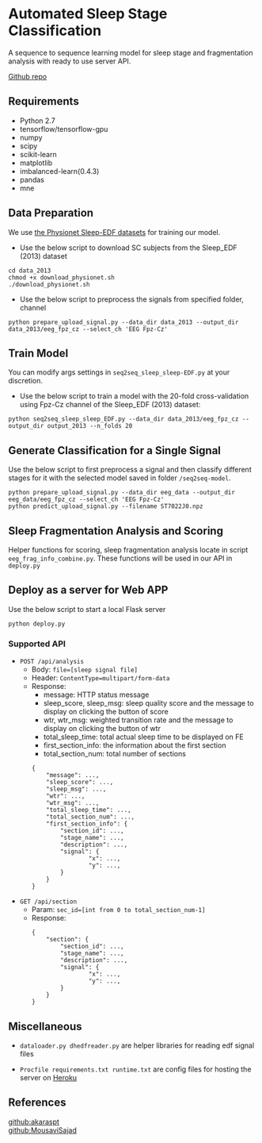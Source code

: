 # Automated Sleep Stage Classification
A sequence to sequence learning model for sleep stage and fragmentation analysis with ready to use server API. 

[Github repo](https://github.com/Tiffanylqc/SleepStageAnalysis) 
## Requirements
* Python 2.7
* tensorflow/tensorflow-gpu
* numpy
* scipy
* scikit-learn
* matplotlib
* imbalanced-learn(0.4.3)
* pandas
* mne

## Data Preparation
We use [the Physionet Sleep-EDF datasets](https://physionet.org/physiobank/database/sleep-edfx/) for training our model. 
* Use the below script to download SC subjects from the Sleep_EDF (2013) dataset

```
cd data_2013
chmod +x download_physionet.sh
./download_physionet.sh
```
* Use the below script to preprocess the signals from specified folder, channel

```
python prepare_upload_signal.py --data_dir data_2013 --output_dir data_2013/eeg_fpz_cz --select_ch 'EEG Fpz-Cz'
```

## Train Model
You can modify args settings in `seq2seq_sleep_sleep-EDF.py` at your discretion. 
* Use the below script to train a model with the 20-fold cross-validation using Fpz-Cz channel of the Sleep_EDF (2013) dataset:
```
python seq2seq_sleep_sleep_EDF.py --data_dir data_2013/eeg_fpz_cz --output_dir output_2013 --n_folds 20
```

## Generate Classification for a Single Signal
Use the below script to first preprocess a signal and then classify different stages for it with the selected model saved in folder `/seq2seq-model`.
```
python prepare_upload_signal.py --data_dir eeg_data --output_dir eeg_data/eeg_fpz_cz --select_ch 'EEG Fpz-Cz'
python predict_upload_signal.py --filename ST7022J0.npz
```
## Sleep Fragmentation Analysis and Scoring
Helper functions for scoring, sleep fragmentation analysis locate in script `eeg_frag_info_combine.py`. These functions will be used in our API in `deploy.py`

## Deploy as a server for Web APP
Use the below script to start a local Flask server 
```
python deploy.py
```
### Supported API
* `POST /api/analysis`
    * Body: `file=[sleep signal file]` 
    * Header: `ContentType=multipart/form-data`
    * Response:
        - message: HTTP status message
        - sleep_score, sleep_msg: sleep quality score and the message to display on clicking the button of score
        - wtr, wtr_msg: weighted transition rate and the message to display on clicking the button of wtr
        - total_sleep_time: total actual sleep time to be displayed on FE
        - first_section_info: the information about the first section
        - total_section_num: total number of sections
        ```
        {  
            "message": ...,
            "sleep_score": ...,
            "sleep_msg": ...,
            "wtr": ...,
            "wtr_msg": ...,
            "total_sleep_time": ...,
            "total_section_num": ...,
            "first_section_info": {
                "section_id": ...,
                "stage_name": ...,
                "description": ..., 
                "signal": {
                        "x": ...,
                        "y": ...,
                }
            }
        }
        ```
* `GET /api/section`
    * Param: `sec_id=[int from 0 to total_section_num-1]`
    * Response:
        ```
        {
            "section": {
                "section_id": ...,
                "stage_name": ...,
                "description": ..., 
                "signal": {
                        "x": ...,
                        "y": ...,
                }
            }
        }
        ```
## Miscellaneous
* `dataloader.py dhedfreader.py` are helper libraries for reading edf signal files

* `Procfile requirements.txt runtime.txt` are config files for hosting the server on [Heroku](https://www.heroku.com)
## References
[github:akaraspt](https://github.com/akaraspt/deepsleepnet)  
[github:MousaviSajad](https://github.com/MousaviSajad/SleepEEGNet)